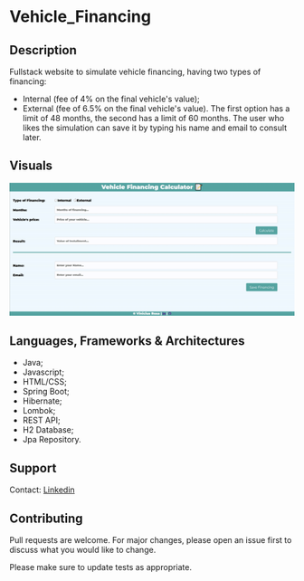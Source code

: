 # Vehicle_Financing

## Description
Fullstack website to simulate vehicle financing, having two types of financing:
- Internal (fee of 4% on the final vehicle's value);
- External (fee of 6.5% on the final vehicle's value).
The first option has a limit of 48 months, the second has a limit of 60 months.
The user who likes the simulation can save it by typing his name and email to consult later.

## Visuals

  
<img src="https://github.com/deviniciuss/Vehicle_Financing/blob/main/frontend/assets/computer.gif" />


## Languages, Frameworks & Architectures
- Java;
- Javascript;
- HTML/CSS;
- Spring Boot;
- Hibernate;
- Lombok;
- REST API;
- H2 Database;
- Jpa Repository.



## Support
Contact: [Linkedin](https://www.linkedin.com/in/deviniciuss/)

## Contributing
Pull requests are welcome. For major changes, please open an issue first to discuss what you would like to change.

Please make sure to update tests as appropriate.
